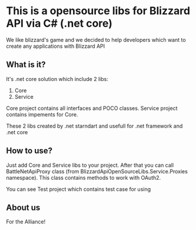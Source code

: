 # This is a opensource libs for Blizzard API via C# (.net core)

We like blizzard's game and we decided to help developers which want to create any applications with Blizzard API

## What is it?

It's .net core solution which include 2 libs:
1. Core
2. Service

Core project contains all interfaces and POCO classes.
Service project contains impements for Core.

These 2 libs created by .net starndart and usefull for .net framework and .net core

## How to use?

Just add Core and Service libs to your project.
After that you can call BattleNetApiProxy class (from BlizzardApiOpenSourceLibs.Service.Proxies namespace).
This class contains methods to work with OAuth2.

You can see Test project which contains test case for using

## About us

For the Alliance!


